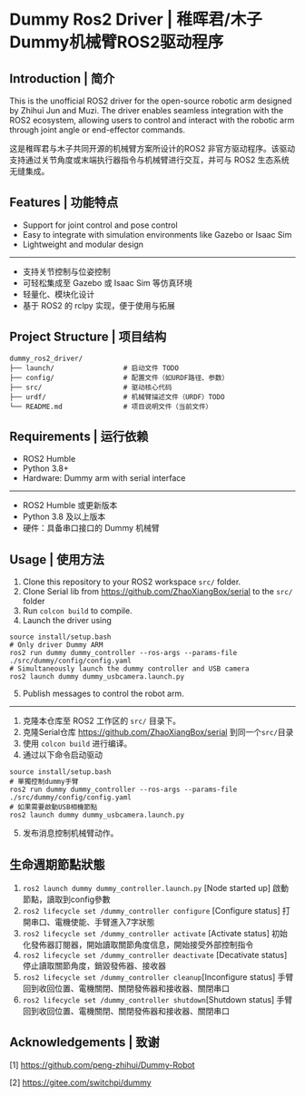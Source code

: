 # Dummy Ros2 Driver | 稚晖君/木子Dummy机械臂ROS2驱动程序

##  Introduction | 简介
This is the unofficial ROS2 driver for the open-source robotic arm designed by Zhihui Jun and Muzi. The driver enables seamless integration with the ROS2 ecosystem, allowing users to control and interact with the robotic arm through joint angle or end-effector commands.

这是稚晖君与木子共同开源的机械臂方案所设计的ROS2 非官方驱动程序。该驱动支持通过关节角度或末端执行器指令与机械臂进行交互，并可与 ROS2 生态系统无缝集成。


## Features | 功能特点

- Support for joint control and pose control
- Easy to integrate with simulation environments like Gazebo or Isaac Sim
- Lightweight and modular design
---
- 支持关节控制与位姿控制
- 可轻松集成至 Gazebo 或 Isaac Sim 等仿真环境
- 轻量化、模块化设计
- 基于 ROS2 的 rclpy 实现，便于使用与拓展

## Project Structure | 项目结构
```
dummy_ros2_driver/
├── launch/                 # 启动文件 TODO
├── config/                 # 配置文件（如URDF路径、参数）
├── src/                    # 驱动核心代码
├── urdf/                   # 机械臂描述文件（URDF）TODO
└── README.md               # 项目说明文件（当前文件）
```

## Requirements | 运行依赖
- ROS2 Humble
- Python 3.8+
- Hardware: Dummy arm with serial interface
---
- ROS2 Humble 或更新版本
- Python 3.8 及以上版本
- 硬件：具备串口接口的 Dummy 机械臂

## Usage | 使用方法
1. Clone this repository to your ROS2 workspace `src/` folder.
2. Clone Serial lib from https://github.com/ZhaoXiangBox/serial to the `src/` folder
3. Run `colcon build` to compile.
4. Launch the driver using 
```
source install/setup.bash
# Only driver Dummy ARM
ros2 run dummy dummy_controller --ros-args --params-file ./src/dummy/config/config.yaml
# Simultaneously launch the dummy controller and USB camera
ros2 launch dummy dummy_usbcamera.launch.py
```
5. Publish messages to control the robot arm.
---
1. 克隆本仓库至 ROS2 工作区的 `src/` 目录下。
2. 克隆Serial仓库 https://github.com/ZhaoXiangBox/serial  到同一个`src/`目录
3. 使用 `colcon build` 进行编译。
4. 通过以下命令启动驱动
```
source install/setup.bash
# 單獨控制dummy手臂
ros2 run dummy dummy_controller --ros-args --params-file ./src/dummy/config/config.yaml 
# 如果需要啟動USB相機節點
ros2 launch dummy dummy_usbcamera.launch.py
```
5. 发布消息控制机械臂动作。

## 生命週期節點狀態
1. `ros2 launch dummy dummy_controller.launch.py` [Node started up] 啟動節點，讀取到config參數
2. `ros2 lifecycle set /dummy_controller configure` [Configure status] 打開串口、電機使能、手臂進入7字狀態
3. `ros2 lifecycle set /dummy_controller activate` [Activate status] 初始化發佈器訂閱器，開始讀取關節角度信息，開始接受外部控制指令
4. `ros2 lifecycle set /dummy_controller deactivate` [Decativate status] 停止讀取關節角度，銷毀發佈器、接收器
5. `ros2 lifecycle set /dummy_controller cleanup`[Inconfigure status] 手臂回到收回位置、電機關閉、關閉發佈器和接收器、關閉串口
6. `ros2 lifecycle set /dummy_controller shutdown`[Shutdown status] 手臂回到收回位置、電機關閉、關閉發佈器和接收器、關閉串口


## Acknowledgements | 致谢
[1] https://github.com/peng-zhihui/Dummy-Robot

[2] https://gitee.com/switchpi/dummy